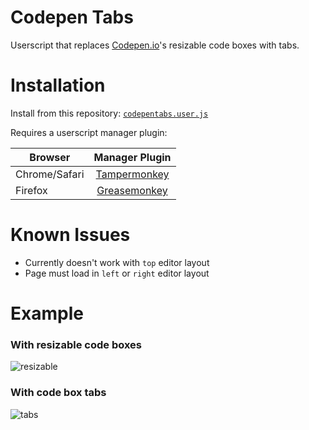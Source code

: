 # Codepen Tabs
Userscript that replaces [Codepen.io](https://codepen.io/pen/)'s resizable code boxes with tabs.

# Installation
Install from this repository: [`codepentabs.user.js`](https://github.com/rovyko/codepen-tabs/raw/master/codepentabs.user.js)

Requires a userscript manager plugin:

|Browser|Manager Plugin|
|-------------|:-------------:|
|Chrome/Safari|[Tampermonkey](https://chrome.google.com/webstore/detail/tampermonkey/dhdgffkkebhmkfjojejmpbldmpobfkfo?hl=en)
|Firefox|[Greasemonkey](https://addons.mozilla.org/en-US/firefox/addon/greasemonkey/)

# Known Issues
* Currently doesn't work with `top` editor layout
* Page must load in `left` or `right` editor layout

# Example

### With resizable code boxes
![resizable](https://i.imgur.com/Geahhwe.png)

### With code box tabs
![tabs](https://i.imgur.com/nr7RskZ.png)
